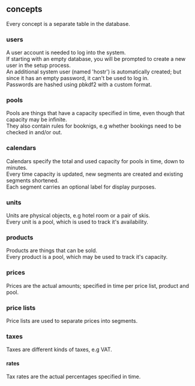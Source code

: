 
## concepts
Every concept is a separate table in the database.

### users
A user account is needed to log into the system.<br>
If starting with an empty database, you will be prompted to create a new user in the setup process.<br>
An additional system user (named 'hostr') is automatically created; but since it has an empty password, it can't be used to log in.<br>
Passwords are hashed using pbkdf2 with a custom format.

### pools
Pools are things that have a capacity specified in time, even though that capacity may be infinite.<br>
They also contain rules for booknigs, e.g whether bookings need to be checked in and/or out.<br>

### calendars
Calendars specify the total and used capacity for pools in time, down to minutes.<br>
Every time capacity is updated, new segments are created and existing segments shortened.<br>
Each segment carries an optional label for display purposes.

### units
Units are physical objects, e.g hotel room or a pair of skis.<br>
Every unit is a pool, which is used to track it's availability.

### products
Products are things that can be sold.<br>
Every product is a pool, which may be used to track it's capacity.

### prices
Prices are the actual amounts; specified in time per price list, product and pool.

### price lists
Price lists are used to separate prices into segments.

### taxes
Taxes are different kinds of taxes, e.g VAT.

#### rates
Tax rates are the actual percentages specified in time.